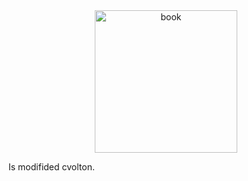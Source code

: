 <div align="center">
    <img src="https://github.com/Mefewe/Strelok-Modifications/raw/master/StrlokCore.png" height="228" width="228" alt="book">
</div>

Is modifided cvolton.
